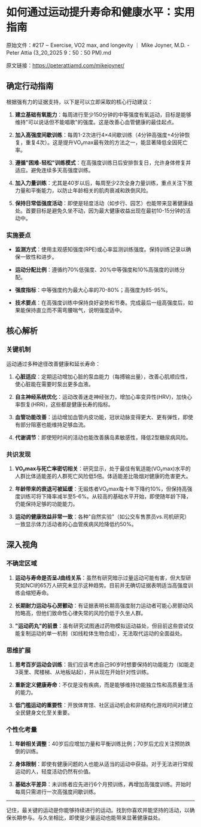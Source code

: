# 如何通过运动提升寿命和健康水平：实用指南

原始文件：#217 ‒ Exercise, VO2 max, and longevity ｜ Mike Joyner, M.D. - Peter Attia (3_20_2025 9：50：50 PM).md

原文链接：https://peterattiamd.com/mikejoyner/

## 确定行动指南

根据强有力的证据支持，以下是可以立即采取的核心行动建议：

1. **建立基础有氧能力**：每周进行至少150分钟的中等强度有氧运动，目标是能够维持"可以说话但不能唱歌"的强度。这是改善心血管健康的最佳起点。

2. **加入高强度间歇训练**：每周1-2次进行4×4间歇训练（4分钟高强度+4分钟恢复，重复4次）。这是提升VO₂max最有效的方法之一，能显著降低全因死亡率。

3. **遵循"困难-轻松"训练模式**：在高强度训练日后安排恢复日，允许身体修复并适应。避免连续多天高强度训练。

4. **加入力量训练**：尤其是40岁以后，每周至少2次全身力量训练，重点关注下肢力量和平衡能力，以防止年龄相关的肌肉衰减和跌倒风险。

5. **保持日常低强度活动**：即使是轻度活动（如步行、园艺）也能带来显著健康益处。首要目标是避免久坐不动，因为最大健康收益出现在最初10-15分钟的活动中。

### 实施要点

- **监测方式**：使用主观感知强度(RPE)或心率监测训练强度。保持训练记录以确保一致性和进步。
  
- **运动分配比例**：遵循约70%低强度、20%中等强度和10%高强度的训练分配。

- **强度指标**：中等强度约为最大心率的70-80%；高强度为85-95%。

- **技术要点**：在高强度训练中保持良好姿势和节奏。完成最后一组高强度后，如果能保持直立而不需弯腰喘气，说明强度适中。

## 核心解析

### 关键机制

运动通过多种途径改善健康和延长寿命：

1. **心脏适应**：定期运动增加心脏的泵血能力（每搏输出量），改善心肌顺应性，使心脏能在需要时泵出更多血液。

2. **自主神经系统优化**：运动改善迷走神经张力，增加心率变异性(HRV)，加快心率恢复(HRR)，这些都是健康长寿的指标。

3. **血管功能改善**：运动增加血管内皮功能，冠状动脉变得更大、更有弹性，即使有部分阻塞也能维持足够血流。

4. **代谢调节**：即使短时间的活动也能改善胰岛素敏感性，降低2型糖尿病风险。

### 共识发现

1. **VO₂max与死亡率密切相关**：研究显示，处于最佳有氧适能(VO₂max)水平的人群比体适能差的人群死亡风险低5倍。体适能差比吸烟对健康的危害更大。

2. **年龄带来的衰退可被延缓**：无锻炼者VO₂max每十年下降约10%，但保持高强度训练可将下降率减半至5-6%。从较高的基础水平开始，即使随年龄下降，仍能保持足够的功能能力。

3. **运动的健康效益非常一致**：各种"自然实验"（如公交车售票员vs.司机研究）一致显示体力活动者的心血管疾病风险降低约50%。

## 深入视角

### 不确定区域

1. **运动与寿命是否呈J曲线关系**：虽然有研究暗示过量运动可能有害，但大型研究如NCI的65万人研究未显示这种趋势。目前并无确切证据表明适当高强度训练会缩短寿命。

2. **长期耐力运动与心房颤动**：有证据表明长期高强度耐力运动者可能心房颤动风险略高，但他们致命性心律失常的风险仍低于久坐人群。

3. **"运动药丸"的前景**：虽有研究试图通过药物模拟运动益处，但目前这些尝试仅能复制运动的单一机制（如线粒体生物合成），无法取代运动的全面益处。

### 思维扩展

1. **思考百岁运动会训练**：我们应该考虑自己90岁时想要保持的功能能力（如能走3英里、爬楼梯、从地板站起），并从现在开始针对性训练。

2. **重新定义健康寿命**：不仅是没有疾病，而是能够维持功能独立性和高质量生活的能力。

3. **低门槛运动的重要性**：开放体育馆、社区运动机会和非结构化游戏时间对建立全民健身文化至关重要。

### 个性化考量

1. **年龄相关调整**：40岁后应增加力量和平衡训练比例；70岁后尤应关注预防跌倒的训练。

2. **身体限制**：即使有健康问题的人也能从适当的运动中获益。对于无法进行常规运动的人，轻度活动仍然有价值。

3. **基础水平差异**：未训练者应先进行6个月预训练，再增加高强度训练。开始时每周只需进行一次高强度间歇训练。

---

记住，最关键的运动是你能够持续进行的运动。找到你喜欢并能坚持的活动，以确保长期参与。与久坐相比，即使是少量运动也能带来显著健康益处。